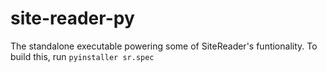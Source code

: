 # site-reader-py
The standalone executable powering some of SiteReader's funtionality.
To build this, run `pyinstaller sr.spec`
